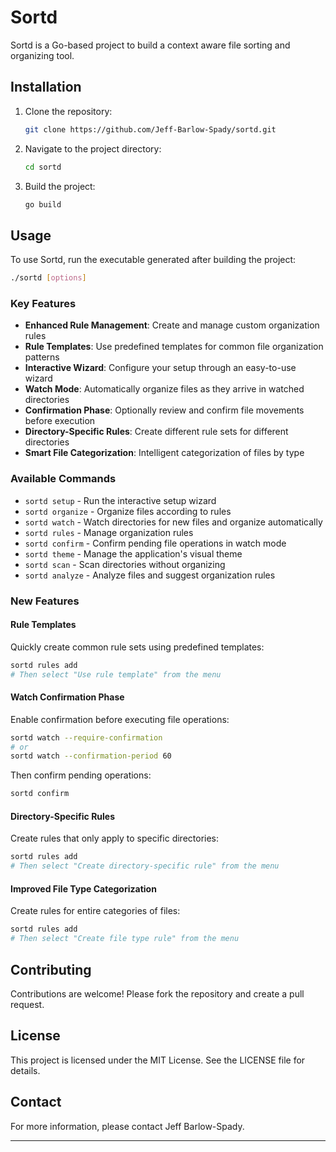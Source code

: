 # Sortd

Sortd is a Go-based project to build a context aware file sorting and organizing tool.

## Installation

1. Clone the repository:
   ```sh
   git clone https://github.com/Jeff-Barlow-Spady/sortd.git
   ```
2. Navigate to the project directory:
   ```sh
   cd sortd
   ```
3. Build the project:
   ```sh
   go build
   ```

## Usage

To use Sortd, run the executable generated after building the project:
```sh
./sortd [options]
```

### Key Features

- **Enhanced Rule Management**: Create and manage custom organization rules
- **Rule Templates**: Use predefined templates for common file organization patterns
- **Interactive Wizard**: Configure your setup through an easy-to-use wizard
- **Watch Mode**: Automatically organize files as they arrive in watched directories
- **Confirmation Phase**: Optionally review and confirm file movements before execution
- **Directory-Specific Rules**: Create different rule sets for different directories
- **Smart File Categorization**: Intelligent categorization of files by type

### Available Commands

- `sortd setup` - Run the interactive setup wizard
- `sortd organize` - Organize files according to rules
- `sortd watch` - Watch directories for new files and organize automatically
- `sortd rules` - Manage organization rules
- `sortd confirm` - Confirm pending file operations in watch mode
- `sortd theme` - Manage the application's visual theme
- `sortd scan` - Scan directories without organizing
- `sortd analyze` - Analyze files and suggest organization rules

### New Features

#### Rule Templates
Quickly create common rule sets using predefined templates:
```sh
sortd rules add
# Then select "Use rule template" from the menu
```

#### Watch Confirmation Phase
Enable confirmation before executing file operations:
```sh
sortd watch --require-confirmation
# or
sortd watch --confirmation-period 60
```

Then confirm pending operations:
```sh
sortd confirm
```

#### Directory-Specific Rules
Create rules that only apply to specific directories:
```sh
sortd rules add
# Then select "Create directory-specific rule" from the menu
```

#### Improved File Type Categorization
Create rules for entire categories of files:
```sh
sortd rules add
# Then select "Create file type rule" from the menu
```

## Contributing

Contributions are welcome! Please fork the repository and create a pull request.

## License

This project is licensed under the MIT License. See the LICENSE file for details.

## Contact

For more information, please contact Jeff Barlow-Spady.

---
